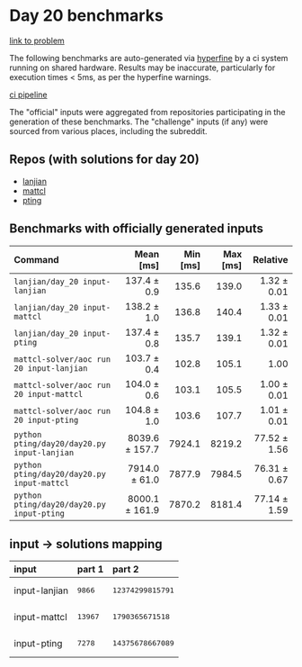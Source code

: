 # Day 20 benchmarks

[link to problem](http://adventofcode.com/2022/day/20)

The following benchmarks are auto-generated via [hyperfine](https://github.com/sharkdp/hyperfine) by a ci system running on shared hardware. Results may be inaccurate, particularly for execution times < 5ms, as per the hyperfine warnings.

[ci pipeline](http://ci.papercode.net:8080/teams/aoc2022/pipelines/aoc-compare-2022)

The "official" inputs were aggregated from repositories participating in the generation of these benchmarks. The "challenge" inputs (if any) were sourced from various places, including the subreddit.

## Repos (with solutions for day 20)


- [lanjian](https://github.com/LanJian/aoc-2022)
- [mattcl](https://github.com/mattcl/aoc2022)
- [pting](https://github.com/pting/aoc2022)

## Benchmarks with officially generated inputs
| Command | Mean [ms] | Min [ms] | Max [ms] | Relative |
|:---|---:|---:|---:|---:|
| `lanjian/day_20 input-lanjian` | 137.4 ± 0.9 | 135.6 | 139.0 | 1.32 ± 0.01 |
| `lanjian/day_20 input-mattcl` | 138.2 ± 1.0 | 136.8 | 140.4 | 1.33 ± 0.01 |
| `lanjian/day_20 input-pting` | 137.4 ± 0.8 | 135.7 | 139.1 | 1.32 ± 0.01 |
| `mattcl-solver/aoc run 20 input-lanjian` | 103.7 ± 0.4 | 102.8 | 105.1 | 1.00 |
| `mattcl-solver/aoc run 20 input-mattcl` | 104.0 ± 0.6 | 103.1 | 105.5 | 1.00 ± 0.01 |
| `mattcl-solver/aoc run 20 input-pting` | 104.8 ± 1.0 | 103.6 | 107.7 | 1.01 ± 0.01 |
| `python pting/day20/day20.py input-lanjian` | 8039.6 ± 157.7 | 7924.1 | 8219.2 | 77.52 ± 1.56 |
| `python pting/day20/day20.py input-mattcl` | 7914.0 ± 61.0 | 7877.9 | 7984.5 | 76.31 ± 0.67 |
| `python pting/day20/day20.py input-pting` | 8000.1 ± 161.9 | 7870.2 | 8181.4 | 77.14 ± 1.59 |

## input -> solutions mapping
|input|part 1|part 2|
|:---|:---|:---|
|input-lanjian|<pre>9866</pre>|<pre>12374299815791</pre>|
|input-mattcl|<pre>13967</pre>|<pre>1790365671518</pre>|
|input-pting|<pre>7278</pre>|<pre>14375678667089</pre>|
